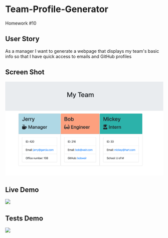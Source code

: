 # Team-Profile-Generator
Homework #10

## User Story
As a manager
I want to generate a webpage that displays my team's basic info
so that I have quick access to emails and GitHub profiles

## Screen Shot
![Screenshot](./devl/screenshot.png)

## Live Demo
![](https://media.giphy.com/media/LMc5HEBnHDx5ysuA7d/giphy.gif)

## Tests Demo
![](https://media.giphy.com/media/cixMoZDS7hxLF13Acm/giphy.gif)